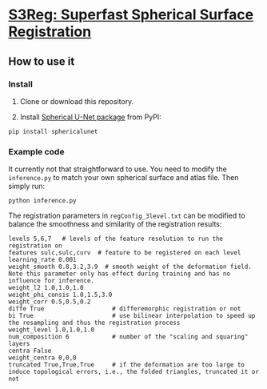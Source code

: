 # [S3Reg: Superfast Spherical Surface Registration](https://ieeexplore.ieee.org/document/9389746)

## How to use it

### Install

1. Clone or download this repository.

2. Install [Spherical U-Net package](https://github.com/zhaofenqiang/SphericalUNetPackage) from PyPI:
```
pip install sphericalunet
```

### Example code
It currently not that straightforward to use. You need to modify the `inference.py` to match your own spherical surface and atlas file. Then simply run:
```
python inference.py
```
The registration parameters in `regConfig_3level.txt` can be modified to balance the smoothness and similarity of the registration results:
```
levels 5,6,7   # levels of the feature resolution to run the registration on
features sulc,sulc,curv  # feature to be registered on each level
learning_rate 0.001
weight_smooth 0.8,3.2,3.9  # smooth weight of the deformation field. Note this parameter only has effect during training and has no influence for inference.
weight_l2 1.0,1.0,1.0  
weight_phi_consis 1.0,1.5,3.0
weight_corr 0.5,0.5,0.2
diffe True                   # differemorphic registration or not
bi True                      # use bilinear interpolation to speed up the resampling and thus the registration process
weight_level 1.0,1.0,1.0
num_composition 6            # number of the "scaling and squaring" layers
centra False
weight_centra 0,0,0
truncated True,True,True     # if the deformation are too large to induce topological errors, i.e., the folded triangles, truncated it or not
```
